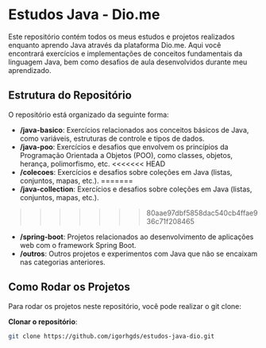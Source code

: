 # Estudos Java - Dio.me

Este repositório contém todos os meus estudos e projetos realizados enquanto aprendo Java através da plataforma Dio.me. Aqui você encontrará exercícios e implementações de conceitos fundamentais da linguagem Java, bem como desafios de aula desenvolvidos durante meu aprendizado.

## Estrutura do Repositório

O repositório está organizado da seguinte forma:

- **/java-basico**: Exercícios relacionados aos conceitos básicos de Java, como variáveis, estruturas de controle e tipos de dados.
- **/java-poo**: Exercícios e desafios que envolvem os princípios da Programação Orientada a Objetos (POO), como classes, objetos, herança, polimorfismo, etc.
<<<<<<< HEAD
- **/colecoes**: Exercícios e desafios sobre coleções em Java (listas, conjuntos, mapas, etc.).
=======
- **/java-collection**: Exercícios e desafios sobre coleções em Java (listas, conjuntos, mapas, etc.).
>>>>>>> 80aae97dbf5858dac540cb4ffae936c71f208465
- **/spring-boot**: Projetos relacionados ao desenvolvimento de aplicações web com o framework Spring Boot.
- **/outros**: Outros projetos e experimentos com Java que não se encaixam nas categorias anteriores.

## Como Rodar os Projetos

Para rodar os projetos neste repositório, você pode realizar o git clone:

**Clonar o repositório**:
   ```bash
   git clone https://github.com/igorhgds/estudos-java-dio.git

